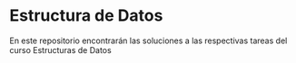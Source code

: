 # Estructura de Datos 

En este repositorio encontrarán las soluciones a las respectivas tareas del curso Estructuras de Datos 
